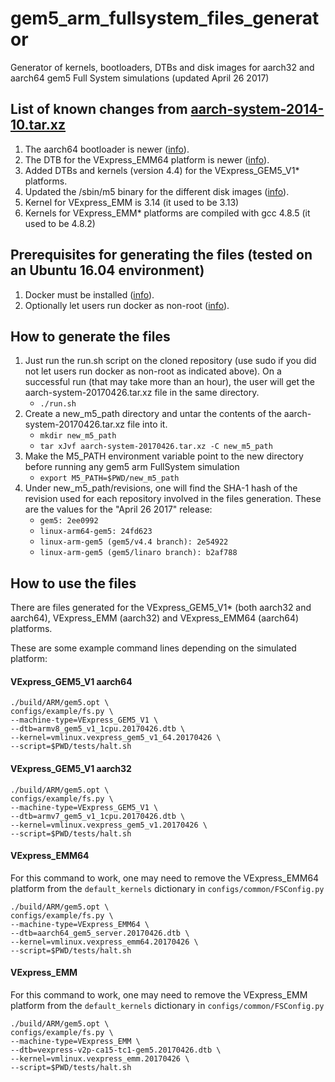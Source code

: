 # gem5_arm_fullsystem_files_generator
Generator of kernels, bootloaders, DTBs and disk images for aarch32 and aarch64 gem5 Full System simulations (updated April 26 2017)

## List of known changes from [aarch-system-2014-10.tar.xz](http://www.gem5.org/dist/current/arm/aarch-system-2014-10.tar.xz)
1. The aarch64 bootloader is newer ([info](https://gem5.googlesource.com/public/gem5/+/47326f54222af99d96ab57508449d1bb62d03842)).
2. The DTB for the VExpress_EMM64 platform is newer ([info](https://github.com/gem5/linux-arm64-gem5/commit/24fd6238427aad5c212493efeb1)).
3. Added DTBs and kernels (version 4.4) for the VExpress_GEM5_V1\* platforms.
4. Updated the /sbin/m5 binary for the different disk images ([info](https://gem5.googlesource.com/public/gem5/+/d4c1600c4e3e4f380f5582f8bfba97fb466a18ce)).
5. Kernel for VExpress_EMM is 3.14 (it used to be 3.13)
6. Kernels for VExpress_EMM\* platforms are compiled with gcc 4.8.5 (it used to be 4.8.2)

## Prerequisites for generating the files (tested on an Ubuntu 16.04 environment)
1. Docker must be installed ([info](https://docs.docker.com/engine/installation/linux/ubuntu/)).
2. Optionally let users run docker as non-root ([info](https://docs.docker.com/engine/installation/linux/linux-postinstall/#manage-docker-as-a-non-root-user)).

## How to generate the files
1. Just run the run.sh script on the cloned repository (use sudo if you did not let users run docker as non-root as indicated above). On a successful run (that may take more than an hour), the user will get the aarch-system-20170426.tar.xz file in the same directory.
    * `./run.sh`
2. Create a new_m5_path directory and untar the contents of the aarch-system-20170426.tar.xz file into it.
    * `mkdir new_m5_path`
    * `tar xJvf aarch-system-20170426.tar.xz -C new_m5_path`
3. Make the M5_PATH environment variable point to the new directory before running any gem5 arm FullSystem simulation
    * `export M5_PATH=$PWD/new_m5_path`
4. Under new_m5_path/revisions, one will find the SHA-1 hash of the revision used for each repository involved in the files generation. These are the values for the "April 26 2017" release:
    * `gem5: 2ee0992`
    * `linux-arm64-gem5: 24fd623`
    * `linux-arm-gem5 (gem5/v4.4 branch): 2e54922`
    * `linux-arm-gem5 (gem5/linaro branch): b2af788`

## How to use the files
There are files generated for the VExpress_GEM5_V1\* (both aarch32 and aarch64), VExpress_EMM (aarch32) and VExpress_EMM64 (aarch64) platforms.

These are some example command lines depending on the simulated platform:

#### VExpress_GEM5_V1 aarch64
```
./build/ARM/gem5.opt \
configs/example/fs.py \
--machine-type=VExpress_GEM5_V1 \
--dtb=armv8_gem5_v1_1cpu.20170426.dtb \
--kernel=vmlinux.vexpress_gem5_v1_64.20170426 \
--script=$PWD/tests/halt.sh
```

#### VExpress_GEM5_V1 aarch32
```
./build/ARM/gem5.opt \
configs/example/fs.py \
--machine-type=VExpress_GEM5_V1 \
--dtb=armv7_gem5_v1_1cpu.20170426.dtb \
--kernel=vmlinux.vexpress_gem5_v1.20170426 \
--script=$PWD/tests/halt.sh
```

#### VExpress_EMM64
For this command to work, one may need to remove the VExpress_EMM64 platform from the `default_kernels` dictionary in `configs/common/FSConfig.py`
```
./build/ARM/gem5.opt \
configs/example/fs.py \
--machine-type=VExpress_EMM64 \
--dtb=aarch64_gem5_server.20170426.dtb \
--kernel=vmlinux.vexpress_emm64.20170426 \
--script=$PWD/tests/halt.sh
```

#### VExpress_EMM
For this command to work, one may need to remove the VExpress_EMM platform from the `default_kernels` dictionary in `configs/common/FSConfig.py`
```
./build/ARM/gem5.opt \
configs/example/fs.py \
--machine-type=VExpress_EMM \
--dtb=vexpress-v2p-ca15-tc1-gem5.20170426.dtb \
--kernel=vmlinux.vexpress_emm.20170426 \
--script=$PWD/tests/halt.sh
```
